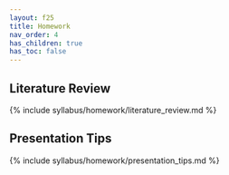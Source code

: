 ```yaml
---
layout: f25
title: Homework
nav_order: 4
has_children: true
has_toc: false
---
```


## Literature Review

{% include syllabus/homework/literature_review.md %}

## Presentation Tips

{% include syllabus/homework/presentation_tips.md %}